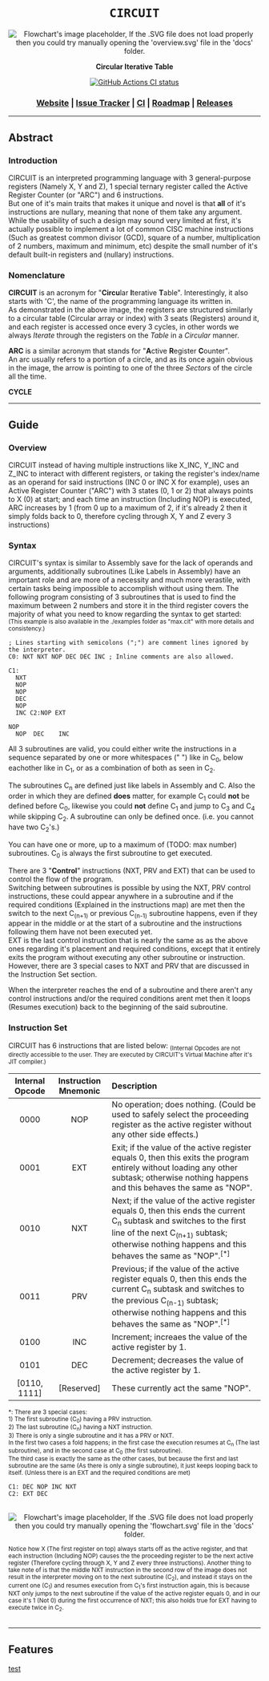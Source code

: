 <div align="center">

  <h1><code>CIRCUIT</code></h1>

  <img 
    src="./overview.svg?raw=true&sanitize=true" 
    alt="Flowchart's image placeholder, If the .SVG file does not load properly then you could try manually opening the 'overview.svg' file in the 'docs' folder."
    title="Overview of the general structure of CIRCUIT"
  />

  <p>
    <strong>Circular Iterative Table</strong>
  </p>

  <p>
    <a href="https://github.com/Thraetaona/CIRCUIT/actions"><img alt="GitHub Actions CI status" src="https://github.com/Thraetaona/CIRCUIT/workflows/CIRCUIT/badge.svg"></a>
  </p>

  <h3>
    <a href="https://Thraetaona.github.io/CIRCUIT/">Website</a>
    <span> | </span>
    <a href="https://github.com/Thraetaona/CIRCUIT/issues">Issue Tracker</a>
    <span> | </span>
    <a href="https://github.com/Thraetaona/CIRCUIT/actions">CI</a>
    <span> | </span>
    <a href="https://github.com/Thraetaona/CIRCUIT/projects">Roadmap</a>
    <span> | </span>
    <a href="https://github.com/Thraetaona/CIRCUIT/releases">Releases</a>
  </h3>
  
</div>

***

## Abstract
### Introduction
CIRCUIT is an interpreted programming language with 3 general-purpose registers (Namely X, Y and Z), 1 special ternary register called the Active Register Counter (or "ARC") and 6 instructions.  \
But one of it's main traits that makes it unique and novel is that **all** of it's instructions are nullary, meaning that none of them take any argument.  While the usability of such a design may sound very limited at first, it's actually possible to implement a lot of common CISC machine instructions (Such as greatest common divisor (GCD), square of a number, multiplication of 2 numbers, maximum and minimum, etc) despite the small number of it's default built-in registers and (nullary) instructions.

### Nomenclature
**CIRCUIT** is an acronym for "**Circu**lar **I**terative **T**able".  Interestingly, it also starts with 'C', the name of the programming language its written in.\
As demonstrated in the above image, the registers are structured similarly to a circular table (Circular array or index) with 3 seats (Registers) around it, and each register is accessed once every 3 cycles, in other words we always *Iterate* through the registers on the *Table* in a *Circular* manner.

**ARC** is a similar acronym that stands for "**A**ctive **R**egister **C**ounter". \
An arc usually refers to a portion of a circle, and as its once again obvious in the image, the arrow is pointing to one of the three *Sectors* of the circle all the time.

**CYCLE** 

***

## Guide
### Overview
CIRCUIT instead of having multiple instructions like X_INC, Y_INC and Z_INC to interact with different registers, or taking the register's index/name as an operand for said instructions (INC 0 or INC X for example), uses an Active Register Counter ("ARC") with 3 states (0, 1 or 2) that always points to X (0) at start; and each time an instruction (Including NOP) is executed, ARC increases by 1 (from 0 up to a maximum of 2, if it's already 2 then it simply folds back to 0, therefore cycling through X, Y and Z every 3 instructions)

### Syntax
CIRCUIT's syntax is similar to Assembly save for the lack of operands and arguments, additionally subroutines (Like Labels in Assembly) have an important role and are more of a necessity and much more verastile, with certain tasks being impossible to accomplish without using them.
The following program consisting of 3 subroutines that is used to find the maximum between 2 numbers and store it in the third register covers the majority of what you need to know regarding the syntax to get started: \
<sub>(This example is also available in the ./examples folder as "max.cit" with more details and consistency.)</sub>

```Assembly
; Lines starting with semicolons (";") are comment lines ignored by the interpreter.
C0: NXT NXT NOP DEC DEC INC ; Inline comments are also allowed.

C1: 
  NXT
  NOP
  NOP
  DEC
  NOP
  INC C2:NOP EXT

NOP
  NOP  DEC    INC
```

All 3 subroutines are valid, you could either write the instructions in a sequence separated by one or more whitespaces (" ") like in C<sub>0</sub>, below eachother like in C<sub>1</sub>, or as a combination of both as seen in C<sub>2</sub>.

The subroutines C<sub>n</sub> are defined just like labels in Assembly and C.  Also the order in which they are defined **does** matter, for example C<sub>1</sub> could **not** be defined before C<sub>0</sub>, likewise you could **not** define C<sub>1</sub> and jump to C<sub>3</sub> and C<sub>4</sub> while skipping C<sub>2</sub>.  A subroutine can only be defined once. (i.e. you cannot have two C<sub>2</sub>'s.)

You can have one or more, up to a maximum of (TODO: max number) subroutines.  C<sub>0</sub> is always the first subroutine to get executed.

There are 3 "**Control**" instructions (NXT, PRV and EXT) that can be used to control the flow of the program. \
Switching between subroutines is possible by using the NXT, PRV control instructions, these could appear anywhere in a subroutine and if the required conditions (Explained in the instructions map) are met then the switch to the next C<sub>(n+1)</sub> or previous C<sub>(n-1)</sub> subroutine happens, even if they appear in the middle or at the start of a subroutine and the instructions following them have not been executed yet. \
EXT is the last control instruction that is nearly the same as as the above ones regarding it's placement and required conditions, except that it entirely exits the program without executing any other subroutine or instruction. \
However, there are 3 special cases to NXT and PRV that are discussed in the Instruction Set section.

When the interpreter reaches the end of a subroutine and there aren't any control instructions and/or the required conditions arent met then it loops (Resumes execution) back to the beginning of the said subroutine.

### Instruction Set
CIRCUIT has 6 instructions that are listed below:
<sub>(Internal Opcodes are not directly accessible to the user.  They are executed by CIRCUIT's Virtual Machine after it's JIT compiler.)</sub>

| Internal Opcode | Instruction Mnemonic | Description |
| :---: | :---: | :--- |
| 0000 | NOP | No operation; does nothing. (Could be used to safely select the proceeding register as the active register without any other side effects.) |
| 0001 | EXT | Exit; if the value of the active register equals 0, then this exits the program entirely without loading any other subtask; otherwise nothing happens and this behaves the same as "NOP". |
| 0010 | NXT | Next; if the value of the active register equals 0, then this ends the current C<sub>n</sub> subtask and switches to the first line of the next C<sub>(n+1)</sub> subtask; otherwise nothing happens and this behaves the same as "NOP".<sup>[*]</sup> |
| 0011 | PRV | Previous; if the value of the active register equals 0, then this ends the current C<sub>n</sub> subtask and switches to the previous C<sub>(n-1)</sub> subtask; otherwise nothing happens and this behaves the same as "NOP".<sup>[*]</sup> |
| 0100 | INC | Increment; increaes the value of the active register by 1. |
| 0101 | DEC | Decrement; decreases the value of the active register by 1. |
| [0110, 1111] | [Reserved] | These currently act the same "NOP". |
<sub>
*: There are 3 special cases: <br />
1) The first subroutine (C<sub>0</sub>) having a PRV instruction.  <br />
2) The last subroutine (C<sub>n</sub>) having a NXT instruction.  <br />
3) There is only a single subroutine and it has a PRV or NXT.  <br />
In the first two cases a fold happens; in the first case the execution resumes at C<sub>n</sub> (The last subroutine), and in the second case at C<sub>0</sub> (the first subroutine).  <br />
The third case is exactly the same as the other cases, but because the first and last subroutine are the same (As there is only a single subroutine), it just keeps looping back to itself. (Unless there is an EXT and the required conditions are met)
</sub>

```Assembly
C1: DEC NOP INC NXT
C2: EXT DEC
```

<p align="center" text-align="center"> <br />
  <img 
    src="./flow.svg?raw=true&sanitize=true" 
    alt="Flowchart's image placeholder, If the .SVG file does not load properly then you could try manually opening the 'flowchart.svg' file in the 'docs' folder."
    title="A flowchart depicting the behaviour of a program with 2 subroutines and custom starting values"
  />
  <figcaption> <sub>
    Notice how X (The first register on top) always starts off as the active register, and that each instruction (Including NOP) causes the the proceeding register to be the next active register (Therefore cycling through X, Y and Z every three instructions).  Another thing to take note of is that the middle NXT instruction in the second row of the image does not result in the interpreter moving on to the next subroutine (C<sub>2</sub>), and instead it stays on the current one (C<sub>1</sub>) and resumes execution from C<sub>1</sub>'s first instruction again, this is because NXT only jumps to the next subroutine if the value of the active register equals 0, and in our case it's 1 (Not 0) during the first occurrence of NXT; this also holds true for EXT having to execute twice in C<sub>2</sub>.
  </sub> </figcaption>
<br /> </p>


***

## Features





[test](https://archive.org/31/items/2nd_written_29th_inoi/problems.pdf#page=3)
